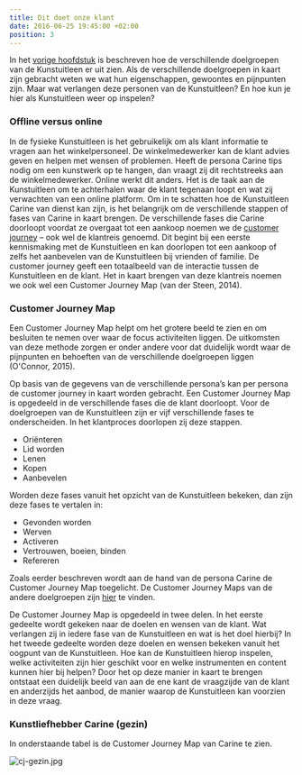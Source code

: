 ```yaml
---
title: Dit doet onze klant
date: 2016-06-25 19:45:00 +02:00
position: 3
---
```


In het [vorige hoofdstuk](http://hndbk.siteleaf.net/handboek/dit-is-onze-klant/) is beschreven hoe de verschillende doelgroepen van de Kunstuitleen er uit zien. 
Als de verschillende doelgroepen in kaart zijn gebracht weten we wat hun eigenschappen, gewoontes en pijnpunten zijn. Maar wat verlangen deze personen van de Kunstuitleen? En hoe kun je hier als Kunstuitleen weer op inspelen?

### Offline versus online
In de fysieke Kunstuitleen is het gebruikelijk om als klant informatie te vragen aan het winkelpersoneel. De winkelmedewerker kan de klant advies geven en helpen met wensen of problemen. Heeft de persona Carine tips nodig om een kunstwerk op te hangen, dan vraagt zij dit rechtstreeks aan de winkelmedewerker. Online werkt dit anders. Het is de taak aan de Kunstuitleen om te achterhalen waar de klant tegenaan loopt en wat zij verwachten van een online platform. Om in te schatten hoe de Kunstuitleen Carine van dienst kan zijn, is het belangrijk om de verschillende stappen of fases van Carine in kaart brengen. De verschillende fases die Carine doorloopt voordat ze overgaat tot een aankoop noemen we de [customer journey](http://hndbk.siteleaf.net/weten/methodische-verantwoording/) – ook wel de klantreis genoemd. Dit begint bij een eerste kennismaking met de Kunstuitleen en kan doorlopen tot een aankoop of zelfs het aanbevelen van de Kunstuitleen bij vrienden of familie. De customer journey geeft een totaalbeeld van de interactie tussen de Kunstuitleen en de klant. Het in kaart brengen van deze klantreis noemen we ook wel een Customer Journey Map (van der Steen, 2014).

### Customer Journey Map
Een Customer Journey Map helpt om het grotere beeld te zien en om besluiten te nemen over waar de focus activiteiten liggen. De uitkomsten van deze methode zorgen er onder andere voor dat duidelijk wordt waar de pijnpunten en behoeften van de verschillende doelgroepen liggen (O'Connor, 2015).

Op basis van de gegevens van de verschillende persona’s kan per persona de customer journey in kaart worden gebracht. Een Customer Journey Map is opgedeeld in de verschillende fases die de klant doorloopt. Voor de doelgroepen van de Kunstuitleen zijn er vijf verschillende fases te onderscheiden. In het klantproces doorlopen zij deze stappen.

* Oriënteren
* Lid worden
* Lenen
* Kopen
* Aanbevelen

Worden deze fases vanuit het opzicht van de Kunstuitleen bekeken, dan zijn deze fases te vertalen in:

* Gevonden worden 
* Werven 
* Activeren 
* Vertrouwen, boeien, binden 
* Refereren 

Zoals eerder beschreven wordt aan de hand van de persona Carine de Customer Journey Map toegelicht. De Customer Journey Maps van de andere doelgroepen zijn [hier](http://hndbk.siteleaf.net/weten/) te vinden.

De Customer Journey Map is opgedeeld in twee delen. In het eerste gedeelte wordt gekeken naar de doelen en wensen van de klant. Wat verlangen zij in iedere fase van de Kunstuitleen en wat is het doel hierbij? In het tweede gedeelte worden deze doelen en wensen bekeken vanuit het oogpunt van de Kunstuitleen. Hoe kan de Kunstuitleen hierop inspelen, welke activiteiten zijn hier geschikt voor en welke instrumenten en content kunnen hier bij helpen? Door het op deze manier in kaart te brengen ontstaat een duidelijk beeld van aan de ene kant de vraagzijde van de klant en anderzijds het aanbod, de manier waarop de Kunstuitleen kan voorzien in deze vraag.

### Kunstliefhebber Carine (gezin)
In onderstaande tabel is de Customer Journey Map van Carine te zien. 

![cj-gezin.jpg](/uploads/cj-gezin.jpg)